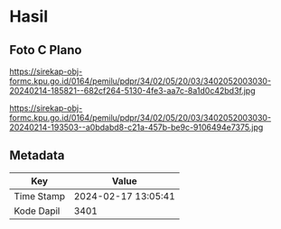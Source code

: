 # Hasil

## Foto C Plano

https://sirekap-obj-formc.kpu.go.id/0164/pemilu/pdpr/34/02/05/20/03/3402052003030-20240214-185821--682cf264-5130-4fe3-aa7c-8a1d0c42bd3f.jpg

https://sirekap-obj-formc.kpu.go.id/0164/pemilu/pdpr/34/02/05/20/03/3402052003030-20240214-193503--a0bdabd8-c21a-457b-be9c-9106494e7375.jpg


## Metadata

| Key        | Value               |
| ---------- | ------------------- |
| Time Stamp | 2024-02-17 13:05:41 |
| Kode Dapil | 3401                |



